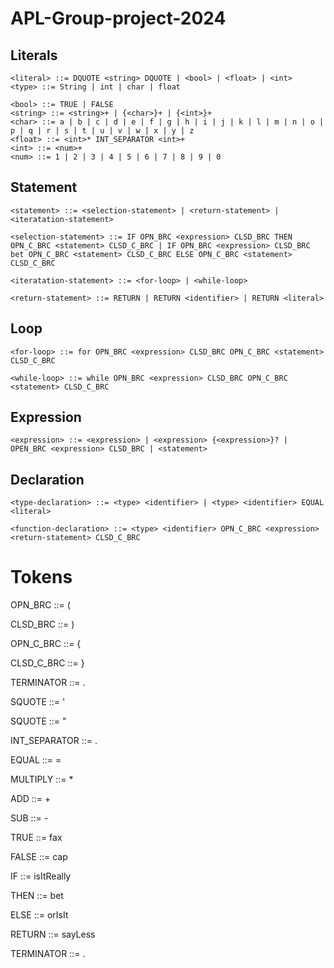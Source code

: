 # APL-Group-project-2024

## Literals

    <literal> ::= DQUOTE <string> DQUOTE | <bool> | <float> | <int>
    <type> ::= String | int | char | float

    <bool> ::= TRUE | FALSE    
    <string> ::= <string>+ | {<char>}+ | {<int>}+ 
    <char> ::= a | b | c | d | e | f | g | h | i | j | k | l | m | n | o | p | q | r | s | t | u | v | w | x | y | z
    <float> ::= <int>* INT_SEPARATOR <int>+
    <int> ::= <num>+
    <num> ::= 1 | 2 | 3 | 4 | 5 | 6 | 7 | 8 | 9 | 0

## Statement

    <statement> ::= <selection-statement> | <return-statement> | <iteratation-statement>
    
    <selection-statement> ::= IF OPN_BRC <expression> CLSD_BRC THEN OPN_C_BRC <statement> CLSD_C_BRC | IF OPN_BRC <expression> CLSD_BRC bet OPN_C_BRC <statement> CLSD_C_BRC ELSE OPN_C_BRC <statement> CLSD_C_BRC

    <iteratation-statement> ::= <for-loop> | <while-loop>
    
    <return-statement> ::= RETURN | RETURN <identifier> | RETURN <literal>

## Loop

    <for-loop> ::= for OPN_BRC <expression> CLSD_BRC OPN_C_BRC <statement> CLSD_C_BRC

    <while-loop> ::= while OPN_BRC <expression> CLSD_BRC OPN_C_BRC <statement> CLSD_C_BRC

## Expression

    <expression> ::= <expression> | <expression> {<expression>}? | OPEN_BRC <expression> CLSD_BRC | <statement>
    
## Declaration
    
    <type-declaration> ::= <type> <identifier> | <type> <identifier> EQUAL <literal>
    
    <function-declaration> ::= <type> <identifier> OPN_C_BRC <expression> <return-statement> CLSD_C_BRC

# Tokens

OPN_BRC ::= (

CLSD_BRC ::= )

OPN_C_BRC ::= {

CLSD_C_BRC ::= }

TERMINATOR ::= .

SQUOTE ::= '

SQUOTE ::= "

INT_SEPARATOR ::= .

EQUAL ::= =

MULTIPLY ::= *

ADD ::= +

SUB ::= -

TRUE ::= fax

FALSE ::= cap

IF ::= isItReally

THEN ::= bet

ELSE ::= orIsIt

RETURN ::= sayLess

TERMINATOR ::= . 


